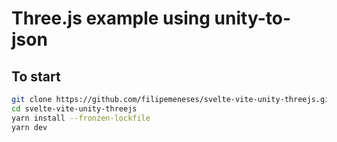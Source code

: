# Three.js example using unity-to-json


## To start

```bash
git clone https://github.com/filipemeneses/svelte-vite-unity-threejs.git
cd svelte-vite-unity-threejs
yarn install --fronzen-lockfile
yarn dev
```
